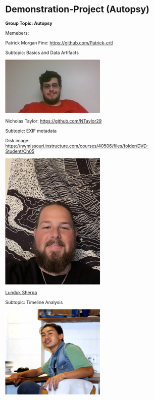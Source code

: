 # Demonstration-Project (Autopsy)

**Group Topic: Autopsy**

Memebers:

Patrick Morgan Fine: https://github.com/Patrick-crtl

Subtopic: Basics and Data Artifacts

<img src = "https://github.com/Patrick-crtl/Demonstration-Project/blob/main/Pictures/PicPatrick.jpg" width= "300">


Nicholas Taylor: https://github.com/NTaylor29

Subtopic: EXIF metadata

Disk image: https://nwmissouri.instructure.com/courses/40506/files/folder/DVD-Student/Ch05

<img src = "https://github.com/Patrick-crtl/Demonstration-Project/blob/main/Pictures/NickPicture.JPG" width= "300">


[Lunduk Sherpa](https://github.com/LundukS)

Subtopic: Timeline Analysis

<img src = "https://github.com/Patrick-crtl/Demonstration-Project/blob/627fc50635991959798e867b7cf69ede847f6cdc/Pictures/Luunduk.jpg" width= "300" height = "270">



